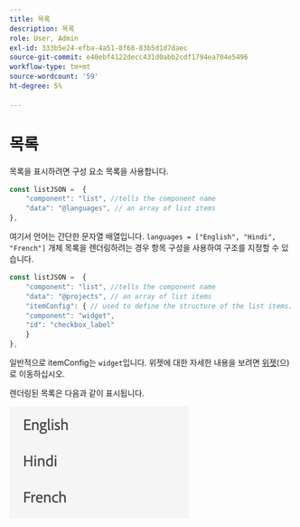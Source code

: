 ```yaml
---
title: 목록
description: 목록
role: User, Admin
exl-id: 333b5e24-efba-4a51-8f68-83b5d1d7daec
source-git-commit: e40ebf4122decc431d0abb2cdf1794ea704e5496
workflow-type: tm+mt
source-wordcount: '59'
ht-degree: 5%

---
```


# 목록

목록을 표시하려면 구성 요소 목록을 사용합니다.

```js title="list.js"
const listJSON =  {
    "component": "list", //tells the component name
    "data": "@languages", // an array of list items
},
```

여기서 언어는 간단한 문자열 배열입니다. `languages = ["English", "Hindi", "French"]`
개체 목록을 렌더링하려는 경우 항목 구성을 사용하여 구조를 지정할 수 있습니다.

```js title="list.js"
const listJSON =  {
    "component": "list", //tells the component name
    "data": "@projects", // an array of list items
    "itemConfig": { // used to define the structure of the list items.
    "component": "widget",
    "id": "checkbox_label"
    }
},
```

일반적으로 itemConfig는 `widget`입니다. 위젯에 대한 자세한 내용을 보려면 [위젯](../Widgets/basic-widget.md)(으)로 이동하십시오.

렌더링된 목록은 다음과 같이 표시됩니다.

![목록](./imgs/list.png "목록")
